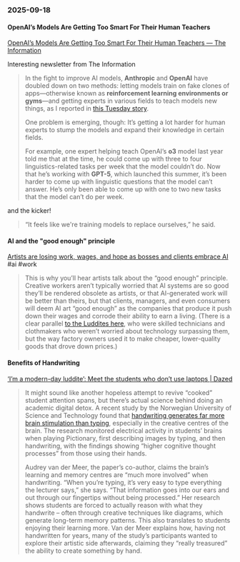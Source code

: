 ### 2025-09-18
#### OpenAI’s Models Are Getting Too Smart For Their Human Teachers
[OpenAI’s Models Are Getting Too Smart For Their Human Teachers — The Information](https://www.theinformation.com/articles/openais-models-getting-smart-human-teachers?rc=arnbfe)

Interesting newsletter from The Information

> In the fight to improve AI models, **Anthropic** and **OpenAI** have doubled down on two methods: letting models train on fake clones of apps—otherwise known as **reinforcement learning environments or gyms**—and getting experts in various fields to teach models new things, as I reported in [this Tuesday story](https://url3396.theinformation.com/ls/click?upn=u001.71kYkaWDpGOJSzbGrs4y1TNF0-2FB-2Bh5pDUdkL0JSEoBmbIlaCwUAb-2B2vhxG1AFBaNK03flILn7zJs8v1kech20r5eppkhW8xbfTqOmjaHF5vbsOcAjpxukzTKqD-2BGSPezScAMYUr5H6e3ZVMoYF6BEzXhzZCuLL38PeT9y68mo4yn8sld8sVRgl-2BnJDOVOfUC4HcH2DxAnaIaR2RFtbhWfgdIu3UFXzM0mZTscB7DLTI-3DhOyi_AuC1hQt1RN-2BQ8oJF7JTR1tika1meOrVYrdKu0OyV0p-2B1mOEfWNRn9J-2B6tRYBCt3jXKmm-2BjQyDRyeskWIckTKI-2Fzrw-2FW1biZoJwQQeqkG6FupAQ-2B-2Bj6zukxlEmbnwmjCLsh67pMKNnLAWpfnqdp-2FNggMRlzWnhO11-2BtCARD9uiE0cCjMEnjEXS2InYmcG4I-2FTP7G5wP8-2B8LUR5qmPkWjYAco6z5mswvI-2BqJz1PtPbGhNP6Qxm-2Bumgq6ovkrnoCF4ekXSn9K6I8fI9O5Q0I1S3vXzPCh-2F6Ka0AP1qdwkOTL8oikH8d4ixvyWxQwNRy-2B88I3lA0rpvaZn-2BRlkbE0smaIRyyGCf1pSqq1SW4oJLhAy-2FUfbLj6rZ3DihsG-2BAmZbXw).
> 
> One problem is emerging, though: It’s getting a lot harder for human experts to stump the models and expand their knowledge in certain fields.
> 
> For example, one expert helping teach OpenAI’s **o3** model last year told me that at the time, he could come up with three to four linguistics-related tasks per week that the model couldn’t do. Now that he’s working with **GPT-5**, which launched this summer, it’s been harder to come up with linguistic questions that the model can’t answer. He’s only been able to come up with one to two new tasks that the model can’t do per week.

and the kicker!

> “It feels like we're training models to replace ourselves,” he said.

#### AI and the "good enough" principle
[Artists are losing work, wages, and hope as bosses and clients embrace AI](https://www.bloodinthemachine.com/p/artists-are-losing-work-wages-and) #ai #work 

> This is why you’ll hear artists talk about the “good enough” principle. Creative workers aren’t typically worried that AI systems are so good they’ll be rendered obsolete as artists, or that AI-generated work will be better than theirs, but that clients, managers, and even consumers will deem AI art “good enough” as the companies that produce it push down their wages and corrode their ability to earn a living. (There is a clear parallel [to the Luddites here](https://www.bloodinthemachine.com/p/one-year-of-blood-in-the-machine), who were skilled technicians and clothmakers who weren’t worried about technology surpassing them, but the way factory owners used it to make cheaper, lower-quality goods that drove down prices.)

#### Benefits of Handwriting
[‘I’m a modern-day luddite’: Meet the students who don’t use laptops \| Dazed](https://www.dazeddigital.com/life-culture/article/68647/1/im-a-modern-luddite-the-students-who-dont-use-laptops-handwriting-university) 

> It might sound like another hopeless attempt to revive “cooked” student attention spans, but there’s actual science behind doing an academic digital detox. A recent study by the Norwegian University of Science and Technology found that [handwriting generates far more brain stimulation than typing](https://www.frontiersin.org/news/2024/01/26/writing-by-hand-increase-brain-connectivity-typing), especially in the creative centres of the brain. The research monitored electrical activity in students’ brains when playing Pictionary, first describing images by typing, and then handwriting, with the findings showing “higher cognitive thought processes” from those using their hands. 
> 
> Audrey van der Meer, the paper’s co-author, claims the brain’s learning and memory centres are “much more involved” when handwriting. “When you’re typing, it’s very easy to type everything the lecturer says,” she says. “That information goes into our ears and out through our fingertips without being processed.” Her research shows students are forced to actually reason with what they handwrite – often through creative techniques like diagrams, which generate long-term memory patterns. This also translates to students enjoying their learning more. Van der Meer explains how, having not handwritten for years, many of the study’s participants wanted to explore their artistic side afterwards, claiming they “really treasured” the ability to create something by hand.